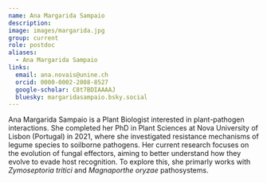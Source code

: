 ```yaml
---
name: Ana Margarida Sampaio
description: 
image: images/margarida.jpg
group: current
role: postdoc
aliases:
  - Ana Margarida Sampaio
links:
  email: ana.novais@unine.ch
  orcid: 0000-0002-2008-8527
  google-scholar: C8t7BDIAAAAJ
  bluesky: margaridasampaio.bsky.social
---
```


Ana Margarida Sampaio is a Plant Biologist interested in plant-pathogen interactions. She completed her PhD in Plant Sciences at Nova University of Lisbon (Portugal) in 2021, where she investigated resistance mechanisms of legume species to soilborne pathogens. Her current research focuses on the evolution of fungal effectors, aiming to better understand how they evolve to evade host recognition. To explore this, she primarly works with _Zymoseptoria tritici_ and _Magnaporthe oryzae_ pathosystems.